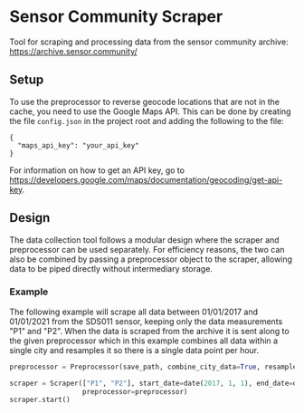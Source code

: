 # Sensor Community Scraper
Tool for scraping and processing data from the sensor community archive: https://archive.sensor.community/

## Setup
To use the preprocessor to reverse geocode locations that are not in the cache, you need to use the Google Maps API. This can be done by creating the file ```config.json``` in the project root and adding the following to the file:

```
{
  "maps_api_key": "your_api_key"
}
```
For information on how to get an API key, go to https://developers.google.com/maps/documentation/geocoding/get-api-key.

## Design
The data collection tool follows a modular design where the scraper and preprocessor can be used separately. For efficiency reasons, the two can also be combined by passing a preprocessor object to the scraper, allowing data to be piped directly without intermediary storage. 

### Example
The following example will scrape all data between 01/01/2017 and 01/01/2021 from the SDS011 sensor, keeping only the data measurements "P1" and "P2". When the data is scraped from the archive it is sent along to the given preprocessor which in this example combines all data within a single city and resamples it so there is a single data point per hour.
```python
preprocessor = Preprocessor(save_path, combine_city_data=True, resample_freq="60T")

scraper = Scraper(["P1", "P2"], start_date=date(2017, 1, 1), end_date=date(2021, 1, 1), sensor_types=["sds011"], 
                  preprocessor=preprocessor)
scraper.start()
```
